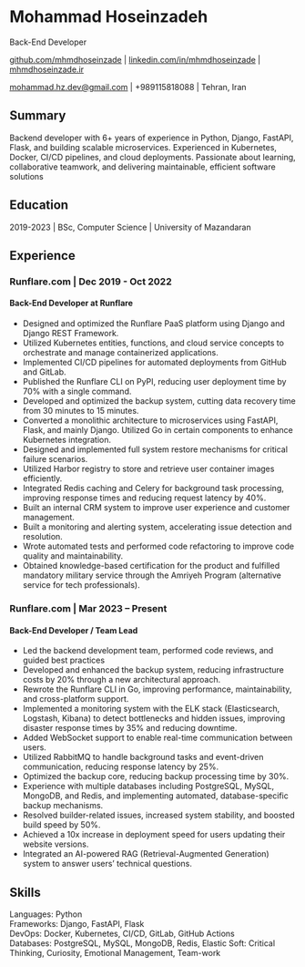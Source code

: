 # Mohammad Hoseinzadeh
Back-End Developer

[github.com/mhmdhoseinzade](https://github.com/mhmdhoseinzade) | [linkedin.com/in/mhmdhoseinzade](https://www.linkedin.com/in/mhmdhoseinzade) | [mhmdhoseinzade.ir](https://mhmdhoseinzade.ir)

[mohammad.hz.dev@gmail.com](mailto:mohammad.hz.dev@gmail.com) | +989115818088 | Tehran, Iran

Summary
---------
Backend developer with 6+ years of experience in Python, Django, FastAPI, Flask, and building scalable microservices. Experienced in Kubernetes, Docker, CI/CD pipelines, and cloud deployments. Passionate about learning, collaborative teamwork, and delivering maintainable, efficient software solutions

Education
---------

2019-2023 | BSc, Computer Science | University of Mazandaran

Experience
----------

### Runflare.com | Dec 2019 - Oct 2022
#### Back-End Developer at Runflare

* Designed and optimized the Runflare PaaS platform using Django and Django REST Framework.
* Utilized Kubernetes entities, functions, and cloud service concepts to orchestrate and manage containerized applications.
* Implemented CI/CD pipelines for automated deployments from GitHub and GitLab.
* Published the Runflare CLI on PyPI, reducing user deployment time by 70% with a single command.
* Developed and optimized the backup system, cutting data recovery time from 30 minutes to 15 minutes.
* Converted a monolithic architecture to microservices using FastAPI, Flask, and mainly Django. Utilized Go in certain components to enhance Kubernetes integration.
* Designed and implemented full system restore mechanisms for critical failure scenarios.
* Utilized Harbor registry to store and retrieve user container images efficiently.
* Integrated Redis caching and Celery for background task processing, improving response times and reducing request latency by 40%.
* Built an internal CRM system to improve user experience and customer management.
* Built a monitoring and alerting system, accelerating issue detection and resolution.
* Wrote automated tests and performed code refactoring to improve code quality and maintainability.
* Obtained knowledge-based certification for the product and fulfilled mandatory military service through the Amriyeh Program (alternative service for tech professionals).


### Runflare.com | Mar 2023 – Present
#### Back-End Developer / Team Lead

* Led the backend development team, performed code reviews, and guided best practices
* Developed and enhanced the backup system, reducing infrastructure costs by 20% through a new architectural approach.
* Rewrote the Runflare CLI in Go, improving performance, maintainability, and cross-platform support.
* Implemented a monitoring system with the ELK stack (Elasticsearch, Logstash, Kibana) to detect bottlenecks and hidden issues, improving disaster response times by 35% and reducing downtime.
* Added WebSocket support to enable real-time communication between users.
* Utilized RabbitMQ to handle background tasks and event-driven communication, reducing response latency by 25%.
* Optimized the backup core, reducing backup processing time by 30%.
* Experience with multiple databases including PostgreSQL, MySQL, MongoDB, and Redis, and implementing automated, database-specific backup mechanisms.
* Resolved builder-related issues, increased system stability, and boosted build speed by 50%.
* Achieved a 10x increase in deployment speed for users updating their website versions.
* Integrated an AI-powered RAG (Retrieval-Augmented Generation) system to answer users’ technical questions.

Skills
---------
Languages: Python  
Frameworks: Django, FastAPI, Flask  
DevOps: Docker, Kubernetes, CI/CD, GitLab, GitHub Actions  
Databases: PostgreSQL, MySQL, MongoDB, Redis, Elastic
Soft:  Critical Thinking, Curiosity, Emotional Management, Team-work
